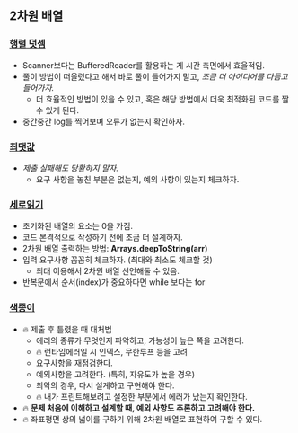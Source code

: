 ## 2차원 배열

### [행렬 덧셈](../백준/Bronze/2738. 행렬 덧셈)
- Scanner보다는 BufferedReader를 활용하는 게 시간 측면에서 효율적임.
- 풀이 방법이 떠올렸다고 해서 바로 풀이 들어가지 말고, _조금 더 아이디어를 다듬고 들어가자._
    - 더 효율적인 방법이 있을 수 있고, 혹은 해당 방법에서 더욱 최적화된 코드를 짤 수 있게 된다.
- 중간중간 log를 찍어보며 오류가 없는지 확인하자.

### [최댓값](../백준/Bronze/2566. 최댓값)
- _제출 실패해도 당황하지 말자._
    -  요구 사항을 놓친 부분은 없는지, 예외 사항이 있는지 체크하자.

### [세로읽기](../백준/Bronze/10798. 세로읽기)
- 초기화된 배열의 요소는 0을 가짐.
- 코드 본격적으로 작성하기 전에 조금 더 설계하자.
- 2차원 배열 출력하는 방법: **Arrays.deepToString(arr)**
- 입력 요구사항 꼼꼼히 체크하자. (최대와 최소도 체크할 것)
    - 최대 이용해서 2차원 배열 선언해둘 수 있음.
- 반복문에서 순서(index)가 중요하다면 while 보다는 for

### [색종이](../백준/Silver/2563. 색종이)
- 🔥 제출 후 틀렸을 때 대처법
    - 에러의 종류가 무엇인지 파악하고, 가능성이 높은 쪽을 고려한다.
    - 🔥 런타임에러일 시 인덱스, 무한루프 등을 고려
    - 요구사항을 재점검한다.
    - 예외사항을 고려한다. (특히, 자유도가 높을 경우)
    - 최악의 경우, 다시 설계하고 구현해야 한다.
    - 🔥 내가 프린트해보려고 설정한 부분에서 에러가 났는지 확인한다.
- 🔥 **문제 처음에 이해하고 설계할 때, 예외 사항도 추론하고 고려해야 한다.**
- 🔥 좌표평면 상의 넓이를 구하기 위해 2차원 배열로 표현하여 구할 수 있다.
